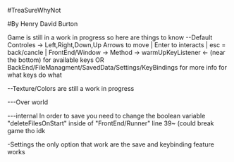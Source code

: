 #TreaSureWhyNot

#By Henry David Burton

Game is still in a work in progress so here are things to know
--Default Controles -> Left,Right,Down,Up Arrows to move  |  Enter to interacts  |  esc = back/cancle |
        FrontEnd/Window -> Method -> warmUpKeyListener <- (near the bottom)   for available keys
                            OR
        BackEnd/FileManagment/SavedData/Settings/KeyBindings for more info    for what keys do what

--Texture/Colors are still a work in progress


---Over world

---internal
In order to save you need to change the boolean variable "deleteFilesOnStart" inside of "FrontEnd/Runner" line 39~ (could break game tho idk

-Settings
the only option that work are the save and keybinding feature works
